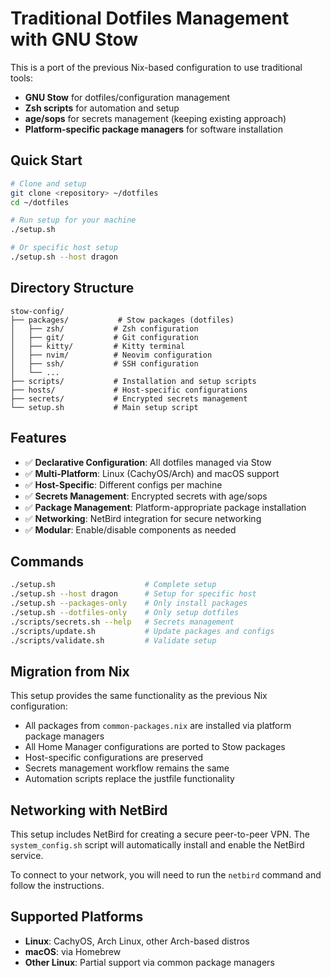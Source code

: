 # Traditional Dotfiles Management with GNU Stow

This is a port of the previous Nix-based configuration to use traditional tools:
- **GNU Stow** for dotfiles/configuration management
- **Zsh scripts** for automation and setup
- **age/sops** for secrets management (keeping existing approach)
- **Platform-specific package managers** for software installation

## Quick Start

```bash
# Clone and setup
git clone <repository> ~/dotfiles
cd ~/dotfiles

# Run setup for your machine
./setup.sh

# Or specific host setup
./setup.sh --host dragon
```

## Directory Structure

```
stow-config/
├── packages/           # Stow packages (dotfiles)
│   ├── zsh/           # Zsh configuration
│   ├── git/           # Git configuration  
│   ├── kitty/         # Kitty terminal
│   ├── nvim/          # Neovim configuration
│   ├── ssh/           # SSH configuration
│   └── ...
├── scripts/           # Installation and setup scripts
├── hosts/             # Host-specific configurations
├── secrets/           # Encrypted secrets management
└── setup.sh           # Main setup script
```

## Features

- ✅ **Declarative Configuration**: All dotfiles managed via Stow
- ✅ **Multi-Platform**: Linux (CachyOS/Arch) and macOS support
- ✅ **Host-Specific**: Different configs per machine
- ✅ **Secrets Management**: Encrypted secrets with age/sops
- ✅ **Package Management**: Platform-appropriate package installation
- ✅ **Networking**: NetBird integration for secure networking
- ✅ **Modular**: Enable/disable components as needed

## Commands

```bash
./setup.sh                    # Complete setup
./setup.sh --host dragon      # Setup for specific host
./setup.sh --packages-only    # Only install packages
./setup.sh --dotfiles-only    # Only setup dotfiles
./scripts/secrets.sh --help   # Secrets management
./scripts/update.sh           # Update packages and configs
./scripts/validate.sh         # Validate setup
```

## Migration from Nix

This setup provides the same functionality as the previous Nix configuration:
- All packages from `common-packages.nix` are installed via platform package managers
- All Home Manager configurations are ported to Stow packages
- Host-specific configurations are preserved
- Secrets management workflow remains the same
- Automation scripts replace the justfile functionality

## Networking with NetBird

This setup includes NetBird for creating a secure peer-to-peer VPN. The `system_config.sh` script will automatically install and enable the NetBird service.

To connect to your network, you will need to run the `netbird` command and follow the instructions.

## Supported Platforms

- **Linux**: CachyOS, Arch Linux, other Arch-based distros
- **macOS**: via Homebrew
- **Other Linux**: Partial support via common package managers 
